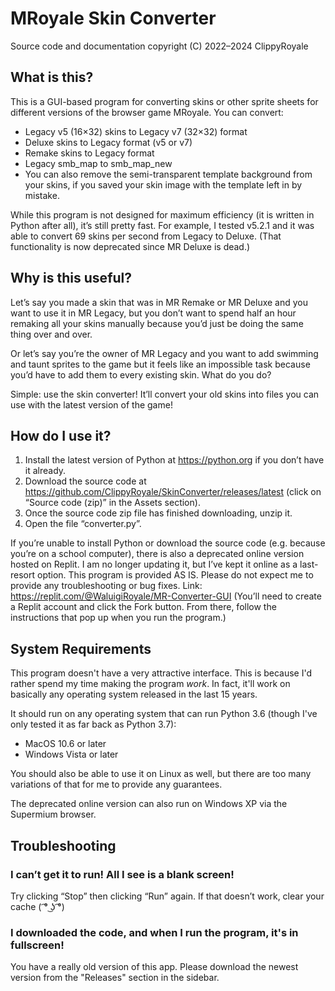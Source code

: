 # MRoyale Skin Converter

Source code and documentation copyright (C) 2022–2024 ClippyRoyale

## What is this?

This is a GUI-based program for converting skins or other sprite sheets for different versions of the browser game MRoyale. You can convert:
* Legacy v5 (16×32) skins to Legacy v7 (32×32) format
* Deluxe skins to Legacy format (v5 or v7)
* Remake skins to Legacy format
* Legacy smb_map to smb_map_new
* You can also remove the semi-transparent template background from your skins, if you saved your skin image with the template left in by mistake.

While this program is not designed for maximum efficiency (it is written in Python after all), it’s still pretty fast. For example, I tested v5.2.1 and it was able to convert 69 skins per second from Legacy to Deluxe. (That functionality is now deprecated since MR Deluxe is dead.)

## Why is this useful?

Let’s say you made a skin that was in MR Remake or MR Deluxe and you want to use it in MR Legacy, but you don’t want to spend half an hour remaking all your skins manually because you’d just be doing the same thing over and over.

Or let’s say you’re the owner of MR Legacy and you want to add swimming and taunt sprites to the game but it feels like an impossible task because you’d have to add them to every existing skin. What do you do?

Simple: use the skin converter! It’ll convert your old skins into files you can use with the latest version of the game!

## How do I use it?

1. Install the latest version of Python at https://python.org if you don’t have it already.
2. Download the source code at https://github.com/ClippyRoyale/SkinConverter/releases/latest (click on “Source code (zip)” in the Assets section).
3. Once the source code zip file has finished downloading, unzip it.
4. Open the file “converter.py”.

If you’re unable to install Python or download the source code (e.g. because you’re on a school computer), there is also a deprecated online version hosted on Replit. I am no longer updating it, but I’ve kept it online as a last-resort option. This program is provided AS IS. Please do not expect me to provide any troubleshooting or bug fixes. Link: https://replit.com/@WaluigiRoyale/MR-Converter-GUI (You’ll need to create a Replit account and click the Fork button. From there, follow the instructions that pop up when you run the program.)

## System Requirements
This program doesn't have a very attractive interface. This is because I'd rather spend my time making the program *work*. In fact, it'll work on basically any operating system released in the last 15 years.

It should run on any operating system that can run Python 3.6 (though I've only tested it as far back as Python 3.7):
* MacOS 10.6 or later
* Windows Vista or later

You should also be able to use it on Linux as well, but there are too many variations of that for me to provide any guarantees.

The deprecated online version can also run on Windows XP via the Supermium browser.

## Troubleshooting

### I can’t get it to run! All I see is a blank screen!

Try clicking “Stop” then clicking “Run” again. If that doesn’t work, clear your cache ( ͡° ͜ʖ ͡°)

### I downloaded the code, and when I run the program, it's in fullscreen!

You have a really old version of this app. Please download the newest version from the "Releases" section in the sidebar.
